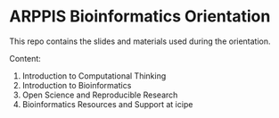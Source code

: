 # ARPPIS Bioinformatics Orientation

This repo contains the slides and materials used during the orientation. 

Content:
1. Introduction to Computational Thinking
2. Introduction to Bioinformatics
3. Open Science and Reproducible Research
4. Bioinformatics Resources and Support at icipe


